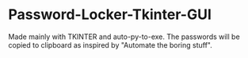 # Password-Locker-Tkinter-GUI
Made mainly with TKINTER and auto-py-to-exe. 
The passwords will be copied to clipboard as inspired by "Automate the boring stuff".
